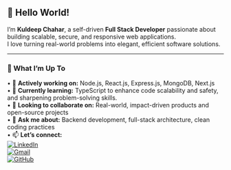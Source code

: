 ## 👋 Hello World!

I’m **Kuldeep Chahar**, a self-driven **Full Stack Developer** passionate about building scalable, secure, and responsive web applications.  
I love turning real-world problems into elegant, efficient software solutions.

---

### 🚀 What I’m Up To

• 🔭 **Actively working on:** Node.js, React.js, Express.js, MongoDB, Next.js  
• 🌱 **Currently learning:** TypeScript to enhance code scalability and safety, and sharpening problem-solving skills.  
• 👯 **Looking to collaborate on:** Real-world, impact-driven products and open-source projects  
• 💬 **Ask me about:** Backend development, full-stack architecture, clean coding practices  
• 📫 **Let’s connect:**  
  [![LinkedIn](https://img.shields.io/badge/LinkedIn-blue?style=flat&logo=linkedin)](https://www.linkedin.com/in/kuldeep-chahar-00b776233/)  
  [![Gmail](https://img.shields.io/badge/Gmail-D14836?style=flat&logo=gmail&logoColor=white)](mailto:kchahar7204@gmail.com)  
  [![GitHub](https://img.shields.io/badge/GitHub-black?style=flat&logo=github)](https://github.com/kuldeep407)
